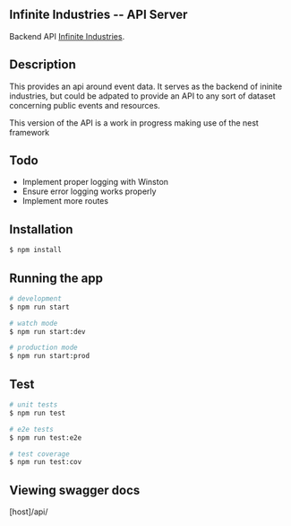 Infinite Industries -- API Server
------------

Backend API [Infinite Industries](https://infinite.industries).

## Description

This provides an api around event data. It serves as the backend of ininite industries, but could be adpated to provide
an API to any sort of dataset concerning public events and resources.

This version of the API is a work in progress making use of the nest framework

## Todo

* Implement proper logging with Winston
* Ensure error logging works properly
* Implement more routes

## Installation

```bash
$ npm install
```

## Running the app

```bash
# development
$ npm run start

# watch mode
$ npm run start:dev

# production mode
$ npm run start:prod
```

## Test

```bash
# unit tests
$ npm run test

# e2e tests
$ npm run test:e2e

# test coverage
$ npm run test:cov
```

## Viewing swagger docs

[host]/api/
